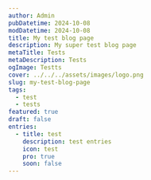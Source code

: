 ```yaml
---
author: Admin
pubDatetime: 2024-10-08
modDatetime: 2024-10-08
title: My test blog page
description: My super test blog page
metaTitle: Tests
metaDescription: Tests
ogImage: Testts
cover: ../../../assets/images/logo.png
slug: my-test-blog-page
tags:
  - test
  - tests
featured: true
draft: false
entries:
  - title: test
    description: test entries
    icon: test
    pro: true
    soon: false
---
```

